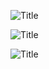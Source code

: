 
![](http://imgurl.ir/uploads/q09583_screenshot-2018-01-0213-27-41.jpg?raw=true "Title")



![](http://imgurl.ir/uploads/i684932_screenshot-2018-01-0213-25-33.jpg?raw=true "Title")



![](http://imgurl.ir/uploads/u947778_screenshot-2018-01-0220-06-58.jpg?raw=true "Title")
